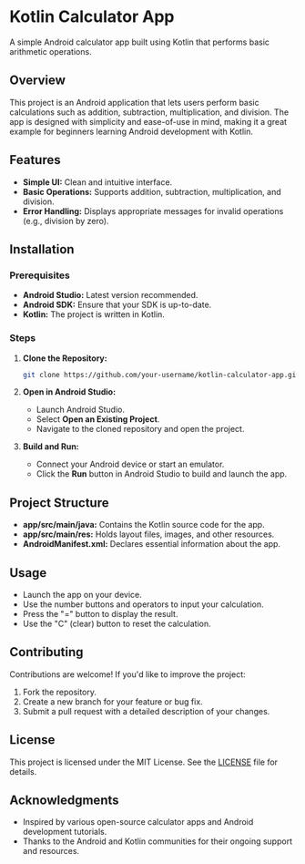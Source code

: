 # Kotlin Calculator App

A simple Android calculator app built using Kotlin that performs basic arithmetic operations.

## Overview

This project is an Android application that lets users perform basic calculations such as addition, subtraction, multiplication, and division. The app is designed with simplicity and ease-of-use in mind, making it a great example for beginners learning Android development with Kotlin.

## Features

- **Simple UI:** Clean and intuitive interface.
- **Basic Operations:** Supports addition, subtraction, multiplication, and division.
- **Error Handling:** Displays appropriate messages for invalid operations (e.g., division by zero).

## Installation

### Prerequisites

- **Android Studio:** Latest version recommended.
- **Android SDK:** Ensure that your SDK is up-to-date.
- **Kotlin:** The project is written in Kotlin.

### Steps

1. **Clone the Repository:**

   ```bash
   git clone https://github.com/your-username/kotlin-calculator-app.git
   ```

2. **Open in Android Studio:**

   - Launch Android Studio.
   - Select **Open an Existing Project**.
   - Navigate to the cloned repository and open the project.

3. **Build and Run:**

   - Connect your Android device or start an emulator.
   - Click the **Run** button in Android Studio to build and launch the app.

## Project Structure

- **app/src/main/java:** Contains the Kotlin source code for the app.
- **app/src/main/res:** Holds layout files, images, and other resources.
- **AndroidManifest.xml:** Declares essential information about the app.

## Usage

- Launch the app on your device.
- Use the number buttons and operators to input your calculation.
- Press the "=" button to display the result.
- Use the "C" (clear) button to reset the calculation.

## Contributing

Contributions are welcome! If you'd like to improve the project:
1. Fork the repository.
2. Create a new branch for your feature or bug fix.
3. Submit a pull request with a detailed description of your changes.

## License

This project is licensed under the MIT License. See the [LICENSE](LICENSE) file for details.

## Acknowledgments

- Inspired by various open-source calculator apps and Android development tutorials.
- Thanks to the Android and Kotlin communities for their ongoing support and resources.
